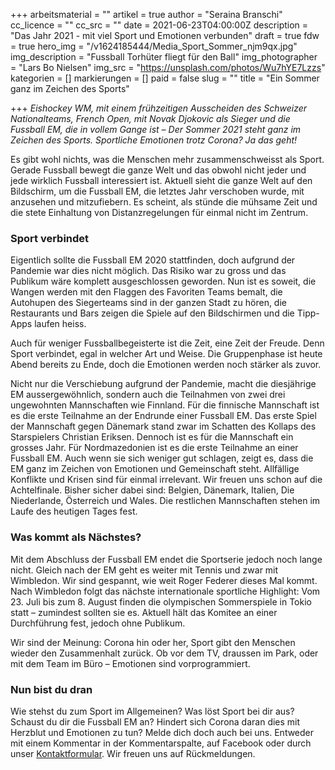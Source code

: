 +++
arbeitsmaterial = ""
artikel = true
author = "Seraina Branschi"
cc_licence = ""
cc_src = ""
date = 2021-06-23T04:00:00Z
description = "Das Jahr 2021 - mit viel Sport und Emotionen verbunden"
draft = true
fdw = true
hero_img = "/v1624185444/Media_Sport_Sommer_njm9qx.jpg"
img_description = "Fussball Torhüter fliegt für den Ball"
img_photographer = "Lars Bo Nielsen"
img_src = "https://unsplash.com/photos/Wu7hYE7Lzzs"
kategorien = []
markierungen = []
paid = false
slug = ""
title = "Ein Sommer ganz im Zeichen des Sports"

+++
_Eishockey WM, mit einem frühzeitigen Ausscheiden des Schweizer Nationalteams, French Open, mit Novak Djokovic als Sieger und die Fussball EM, die in vollem Gange ist – Der Sommer 2021 steht ganz im Zeichen des Sports. Sportliche Emotionen trotz Corona? Ja das geht!_

Es gibt wohl nichts, was die Menschen mehr zusammenschweisst als Sport. Gerade Fussball bewegt die ganze Welt und das obwohl nicht jeder und jede wirklich Fussball interessiert ist. Aktuell sieht die ganze Welt auf den Bildschirm, um die Fussball EM, die letztes Jahr verschoben wurde, mit anzusehen und mitzufiebern. Es scheint, als stünde die mühsame Zeit und die stete Einhaltung von Distanzregelungen für einmal nicht im Zentrum.

### Sport verbindet

Eigentlich sollte die Fussball EM 2020 stattfinden, doch aufgrund der Pandemie war dies nicht möglich. Das Risiko war zu gross und das Publikum wäre komplett ausgeschlossen geworden. Nun ist es soweit, die Wangen werden mit den Flaggen des Favoriten Teams bemalt, die Autohupen des Siegerteams sind in der ganzen Stadt zu hören, die Restaurants und Bars zeigen die Spiele auf den Bildschirmen und die Tipp-Apps laufen heiss.

Auch für weniger Fussballbegeisterte ist die Zeit, eine Zeit der Freude. Denn Sport verbindet, egal in welcher Art und Weise. Die Gruppenphase ist heute Abend bereits zu Ende, doch die Emotionen werden noch stärker als zuvor.

Nicht nur die Verschiebung aufgrund der Pandemie, macht die diesjährige EM aussergewöhnlich, sondern auch die Teilnahmen von zwei drei ungewohnten Mannschaften wie Finnland. Für die finnische Mannschaft ist es die erste Teilnahme an der Endrunde einer Fussball EM. Das erste Spiel der Mannschaft gegen Dänemark stand zwar im Schatten des Kollaps des Starspielers Christian Eriksen. Dennoch ist es für die Mannschaft ein grosses Jahr. Für Nordmazedonien ist es die erste Teilnahme an einer Fussball EM. Auch wenn sie sich weniger gut schlagen, zeigt es, dass die EM ganz im Zeichen von Emotionen und Gemeinschaft steht. Allfällige Konflikte und Krisen sind für einmal irrelevant. Wir freuen uns schon auf die Achtelfinale. Bisher sicher dabei sind: Belgien, Dänemark, Italien, Die Niederlande, Österreich und Wales. Die restlichen Mannschaften stehen im Laufe des heutigen Tages fest.

### Was kommt als Nächstes?

Mit dem Abschluss der Fussball EM endet die Sportserie jedoch noch lange nicht. Gleich nach der EM geht es weiter mit Tennis und zwar mit Wimbledon. Wir sind gespannt, wie weit Roger Federer dieses Mal kommt. Nach Wimbledon folgt das nächste internationale sportliche Highlight: Vom 23. Juli bis zum 8. August finden die olympischen Sommerspiele in Tokio statt – zumindest sollten sie es. Aktuell hält das Komitee an einer Durchführung fest, jedoch ohne Publikum.

Wir sind der Meinung: Corona hin oder her, Sport gibt den Menschen wieder den Zusammenhalt zurück. Ob vor dem TV, draussen im Park, oder mit dem Team im Büro – Emotionen sind vorprogrammiert.

### Nun bist du dran

Wie stehst du zum Sport im Allgemeinen? Was löst Sport bei dir aus? Schaust du dir die Fussball EM an? Hindert sich Corona daran dies mit Herzblut und Emotionen zu tun? Melde dich doch auch bei uns. Entweder mit einem Kommentar in der Kommentarspalte, auf Facebook oder durch unser [Kontaktformular](https://www.chinderzytig.ch/kontakt/). Wir freuen uns auf Rückmeldungen.